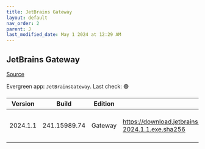 ```yaml
---
title: JetBrains Gateway
layout: default
nav_order: 2
parent: J
last_modified_date: May 1 2024 at 12:29 AM
---
```


## JetBrains Gateway

[Source](https://www.jetbrains.com/)

Evergreen app: `JetBrainsGateway`. Last check: 🟢

| Version  | Build        | Edition | Sha256                                                                           | Date       | Size      | Type | URI                                                                                                                                                    |
| -------- | ------------ | ------- | -------------------------------------------------------------------------------- | ---------- | --------- | ---- | ------------------------------------------------------------------------------------------------------------------------------------------------------ |
| 2024.1.1 | 241.15989.74 | Gateway | https://download.jetbrains.com/idea/gateway/JetBrainsGateway-2024.1.1.exe.sha256 | 04/19/2024 | 204116584 | exe  | [https://download.jetbrains.com/idea/gateway/JetBrainsGateway-2024.1.1.exe](https://download.jetbrains.com/idea/gateway/JetBrainsGateway-2024.1.1.exe) |

